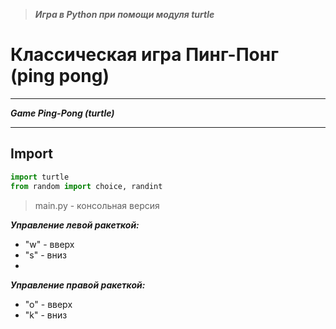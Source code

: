 > ***Игра в Python при помощи модуля turtle***

# Классическая игра Пинг-Понг (ping pong)
___
***Game Ping-Pong (turtle)***
___
## Import
```python
import turtle
from random import choice, randint
```

> main.py - консольная версия

***Управление левой ракеткой:***
- "w" - вверх
- "s" - вниз
- 
***Управление правой ракеткой:***
- "o" - вверх
- "k" - вниз